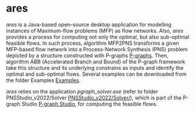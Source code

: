 # ares

_ares_ is a Java-based open-source desktop application for modelling instances of Maximum-flow problems (MFP) as flow networks. Also, _ares_ provides a process for computing not only the optimal, but also sub-optimal feasible flows. In such process, algorithm MFP2PNS transforms a given MFP-based flow network into a Process-Network Synthesis (PNS) problem depicted by a structure constructed with P-graphs [P-graphs](https://p-graph.org/). Then, algorithm ABB (Accelerated Branch and Bound) of the P-graph framework take this structure and its underlying constrains as inputs and identify the optimal and sub-optimal flows. Several examples can be downloaded from the folder Examples [Examples](https://github.com/j-c-garciao/ares/blob/main/Examples/).

_ares_ relies on the application _pgraph_solver.exe_ (refer to folder PNSStudio_v2022/Solver [PNSStudio_v2022/Solver/](https://github.com/j-c-garciao/ares/blob/main/PNSStudio_v2022/Solver/)), which is part of the P-graph Studio [P-graph Studio](https://p-graph.org/downloads/), for computing the feasible flows.
